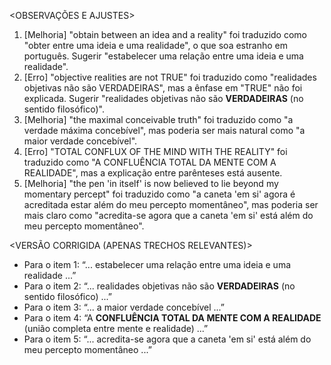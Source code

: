 <OBSERVAÇÕES E AJUSTES>
1. [Melhoria] "obtain between an idea and a reality" foi traduzido como "obter entre uma ideia e uma realidade", o que soa estranho em português. Sugerir "estabelecer uma relação entre uma ideia e uma realidade".
2. [Erro] "objective realities are not TRUE" foi traduzido como "realidades objetivas não são VERDADEIRAS", mas a ênfase em "TRUE" não foi explicada. Sugerir "realidades objetivas não são **VERDADEIRAS** (no sentido filosófico)".
3. [Melhoria] "the maximal conceivable truth" foi traduzido como "a verdade máxima concebível", mas poderia ser mais natural como "a maior verdade concebível".
4. [Erro] "TOTAL CONFLUX OF THE MIND WITH THE REALITY" foi traduzido como "A CONFLUÊNCIA TOTAL DA MENTE COM A REALIDADE", mas a explicação entre parênteses está ausente.
5. [Melhoria] "the pen 'in itself' is now believed to lie beyond my momentary percept" foi traduzido como "a caneta 'em si' agora é acreditada estar além do meu percepto momentâneo", mas poderia ser mais claro como "acredita-se agora que a caneta 'em si' está além do meu percepto momentâneo".

<VERSÃO CORRIGIDA (APENAS TRECHOS RELEVANTES)>
- Para o item 1: “... estabelecer uma relação entre uma ideia e uma realidade ...”
- Para o item 2: “... realidades objetivas não são **VERDADEIRAS** (no sentido filosófico) ...”
- Para o item 3: “... a maior verdade concebível ...”
- Para o item 4: “A **CONFLUÊNCIA TOTAL DA MENTE COM A REALIDADE** (união completa entre mente e realidade) ...”
- Para o item 5: “... acredita-se agora que a caneta 'em si' está além do meu percepto momentâneo ...”